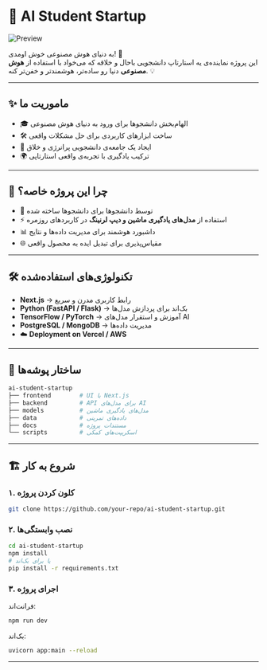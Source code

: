 # 🤖 AI Student Startup  

![Preview](./20250909_103833-ezgif.com-video-to-gif-converter.gif)  

به دنیای هوش مصنوعی خوش اومدی! 🚀  
این پروژه نماینده‌ی یه استارتاپ دانشجویی باحال و خلاقه که می‌خواد با استفاده از **هوش مصنوعی** دنیا رو ساده‌تر، هوشمندتر و خفن‌تر کنه. 💡  

---

## ✨ ماموریت ما  

- 🎓 الهام‌بخش دانشجوها برای ورود به دنیای هوش مصنوعی  
- 🛠️ ساخت ابزارهای کاربردی برای حل مشکلات واقعی  
- 🤝 ایجاد یک جامعه‌ی دانشجویی پرانرژی و خلاق  
- 🌍 ترکیب یادگیری با تجربه‌ی واقعی استارتاپی  

---

## 🚀 چرا این پروژه خاصه؟  

- 🤩 توسط دانشجوها برای دانشجوها ساخته شده  
- ⚡ استفاده از **مدل‌های یادگیری ماشین و دیپ لرنینگ** در کاربردهای روزمره  
- 📊 داشبورد هوشمند برای مدیریت داده‌ها و نتایج  
- 🌐 مقیاس‌پذیری برای تبدیل ایده به محصول واقعی  

---

## 🛠️ تکنولوژی‌های استفاده‌شده  

- **Next.js** → رابط کاربری مدرن و سریع  
- **Python (FastAPI / Flask)** → بک‌اند برای پردازش مدل‌ها  
- **TensorFlow / PyTorch** → آموزش و استقرار مدل‌های AI  
- **PostgreSQL / MongoDB** → مدیریت داده‌ها  
- ☁️ **Deployment on Vercel / AWS**  

---

## 📂 ساختار پوشه‌ها  

```bash
ai-student-startup
├── frontend        # UI با Next.js
├── backend         # API برای مدل‌های AI
├── models          # مدل‌های یادگیری ماشین
├── data            # داده‌های تمرینی
├── docs            # مستندات پروژه
└── scripts         # اسکریپت‌های کمکی
```

---

## 🏗️ شروع به کار  

### ۱. کلون کردن پروژه  

```bash
git clone https://github.com/your-repo/ai-student-startup.git
```

### ۲. نصب وابستگی‌ها  

```bash
cd ai-student-startup
npm install
# یا برای بک‌اند
pip install -r requirements.txt
```

### ۳. اجرای پروژه  

فرانت‌اند:  

```bash
npm run dev
```

بک‌اند:  

```bash
uvicorn app:main --reload
```

---
